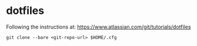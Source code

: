 # dotfiles
Following the instructions at: https://www.atlassian.com/git/tutorials/dotfiles

```git clone --bare <git-repo-url> $HOME/.cfg```

